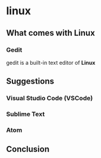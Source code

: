# linux
## What comes with Linux
### Gedit
gedit is a built-in text editor of **Linux**

## Suggestions

### Visual Studio Code (VSCode)

### Sublime Text

### Atom

## Conclusion


